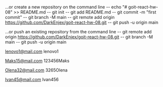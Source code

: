 …or create a new repository on the command line
-- echo "# goit-react-hw-08" >> README.md
-- git init
-- git add README.md
-- git commit -m "first commit"
-- git branch -M main
-- git remote add origin https://github.com/DarkEnjex/goit-react-hw-08.git
-- git push -u origin main

…or push an existing repository from the command line
-- git remote add origin https://github.com/DarkEnjex/goit-react-hw-08.git
-- git branch -M main
-- git push -u origin main

lenovo1@mail.com
lenovo1

Maks15@mail.com
123456Maks

Olena32@mail.com
3265Olena

Ivan45@mail.com
Ivan456
